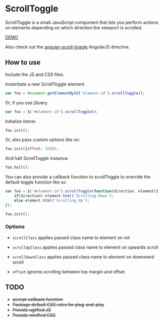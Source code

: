 # ScrollToggle
ScrollToggle is a small JavaScript component that lets you perform actions on elements depending on which direction the viewport is scrolled.

[DEMO](http://hiyermedia.com/scroll-toggle/)

Also check out the [angular-scroll-toggle](https://github.com/rcorrie/angular-scroll-toggle) AngularJS directive.

## How to use
Include the JS and CSS files.

Instantiate a new ScrollToggle element.

```javascript
var foo = document.getElementById('element-id').scrollToggle();
```

Or, if you use jQuery.

```javascript
var foo = $('#element-id').scrollToggle();
```

Initialize listner.
```javascript
foo.init();
```

Or, also pass custom options like so:
```javascript
foo.init({offset: 500});
```

And halt ScrollToggle instance:
```javascript
foo.halt();
```
You can also provide a callback function to scrollToggle to override the default
toggle function like so
```javascript
var foo = $('#element-id').scrollToggle(function(direction, element){
	if(direction) element.html('Scrolling Down');
	else element.html('Scrolling Up');
});

foo.init();
```
### Options

*	`scrollClass`       applies passed class name to element on init

*	`scrollUpClass`     applies passed class name to element on upwards scroll

*	`scrollDownClass`   applies passed class name to element on downward scroll

*	`offset`            ignores scrolling between top margin and offset

## TODO

* ~~accept callback function~~
* ~~Package default CSS rules for plug-and-play~~
* ~~Provide uglified JS~~
* ~~Provide minified CSS~~
